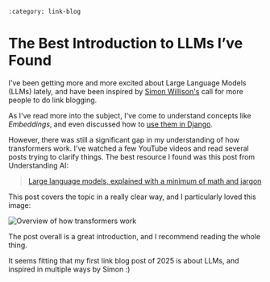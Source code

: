 ```{post} Jan 01, 2025
:category: link-blog
```

# The Best Introduction to LLMs I’ve Found

I've been getting more and more excited about Large Language Models
(LLMs) lately, and have been inspired by [Simon
Willison's](https://simonwillison.net/2024/Dec/22/link-blog/) call for
more people to do link blogging.

As I've read more into the subject, I've come to understand concepts
like *Embeddings*, and even discussed how to [use them in
Django](https://www.ethicalads.io/blog/2024/04/using-embeddings-in-production-with-postgres-django-for-niche-ad-targeting/).

However, there was still a significant gap in my understanding of how
transformers work. I've watched a few YouTube videos and read several
posts trying to clarify things. The best resource I found was this post
from Understanding AI:

> [Large language models, explained with a minimum of math and
> jargon](https://www.understandingai.org/p/large-language-models-explained-with)

This post covers the topic in a really clear way, and I particularly
loved this image:

![Overview of how transformers
work](/_static/img/substack/understanding-ai-llm_image_1.png "Understanding AI's explanation of Large Language Models")

The post overall is a great introduction, and I recommend reading the
whole thing.

It seems fitting that my first link blog post of 2025 is about LLMs, and
inspired in multiple ways by Simon :)
